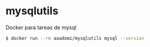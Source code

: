 # mysqlutils
Docker para tareas de mysql

```sh
$ docker run --rm aaadomi/mysqlutils mysql --version
```
